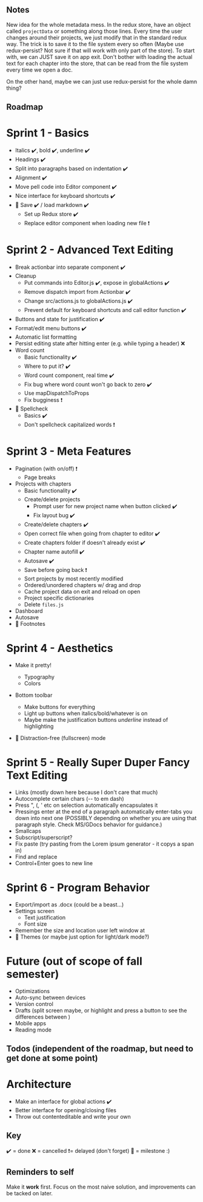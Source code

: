 ## Notes

New idea for the whole metadata mess. In the redux store, have an object called `projectData` or something along those lines. Every time the user changes around their projects, we just modify that in the standard redux way. The trick is to save it to the file system every so often (Maybe use redux-persist? Not sure if that will work with only part of the store). To start with, we can JUST save it on app exit. Don't bother with loading the actual text for each chapter into the store, that can be read from the file system every time we open a doc.

On the other hand, maybe we can just use redux-persist for the whole damn thing?

## Roadmap

# Sprint 1 - Basics
- Italics ✔️, bold ✔️, underline ✔️
- Headings ✔️
- Split into paragraphs based on indentation ✔️
- Alignment ✔️
- Move pell code into Editor component ✔️
- Nice interface for keyboard shortcuts ✔️
- 💎 Save ✔️ / load markdown ✔️
  - Set up Redux store ✔️
  - Replace editor component when loading new file ❗

# Sprint 2 - Advanced Text Editing
- Break actionbar into separate component ✔️
- Cleanup
  - Put commands into Editor.js ✔️, expose in globalActions ✔️
  - Remove dispatch import from Actionbar ✔️
  - Change src/actions.js to globalActions.js ✔️
  - Prevent default for keyboard shortcuts and call editor function ✔️
- Buttons and state for justification ✔️
- Format/edit menu buttons ✔️
- Automatic list formatting
- Persist editing state after hitting enter (e.g. while typing a header) ❌
- Word count
  - Basic functionality ✔️
  - Where to put it? ✔️
  - Word count component, real time ✔️
  - Fix bug where word count won't go back to zero ✔️
  - Use mapDispatchToProps
  - Fix bugginess ❗
- 💎 Spellcheck
  - Basics ✔️
  - Don't spellcheck capitalized words ❗

# Sprint 3 - Meta Features
- Pagination (with on/off) ❗
  - Page breaks
- Projects with chapters
  - Basic functionality ✔️
  - Create/delete projects
    - Prompt user for new project name when button clicked ✔️
    - Fix layout bug ✔️
  - Create/delete chapters ✔️
  - Open correct file when going from chapter to editor ✔️
  - Create chapters folder if doesn't already exist ✔️
  - Chapter name autofill ✔️
  - Autosave ✔️
  - Save before going back ❗
  - Sort projects by most recently modified
  - Ordered/unordered chapters w/ drag and drop
  - Cache project data on exit and reload on open
  - Project specific dictionaries
  - Delete `files.js`
- Dashboard
- Autosave
- 💎 Footnotes

# Sprint 4 - Aesthetics
- Make it pretty!
  - Typography
  - Colors
- Bottom toolbar
  - Make buttons for everything
  - Light up buttons when italics/bold/whatever is on
  - Maybe make the justification buttons *underline* instead of highlighting

- 💎 Distraction-free (fullscreen) mode

# Sprint 5 - Really Super Duper Fancy Text Editing
- Links (mostly down here because I don't care that much)
- Autocomplete certain chars (-- to em dash)
- Press ", (, ' etc on selection automatically encapsulates it
- Pressings enter at the end of a paragraph automatically enter-tabs you down into next one (POSSIBLY depending on whether you are using that paragraph style. Check MS/GDocs behavior for guidance.)
- Smallcaps
- Subscript/superscript?
- Fix paste (try pasting from the Lorem ipsum generator - it copys a span in)
- Find and replace
- Control+Enter goes to new line

# Sprint 6 - Program Behavior
- Export/import as .docx (could be a beast...)
- Settings screen
  - Text justification
  - Font size
- Remember the size and location user left window at
- 💎 Themes (or maybe just option for light/dark mode?)

# Future (out of scope of fall semester)
- Optimizations
- Auto-sync between devices
- Version control
- Drafts (split screen maybe, or highlight and press a button to see the differences between )
- Mobile apps
- Reading mode

## Todos (independent of the roadmap, but need to get done at some point)

# Architecture
- Make an interface for global actions ✔️
- Better interface for opening/closing files
- Throw out contenteditable and write your own

## Key
✔️ = done
❌ = cancelled
❗= delayed (don't forget)
💎 = milestone :)

## Reminders to self

Make it **work** first. Focus on the most naive solution, and improvements can be tacked on later.
